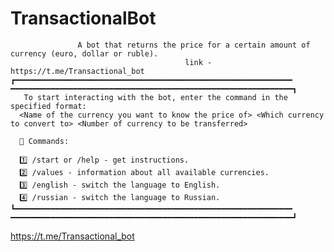 # TransactionalBot
                   A bot that returns the price for a certain amount of currency (euro, dollar or ruble).
                                           link - https://t.me/Transactional_bot
    ┏━━━━━━━━━━━━━━━━━━━━━━━━━━━━━━━━━━━━━━━━━━━━━━━━━━━━━━━━━━━━━━ ━━━━━━━━━━━━━━━━━━━━━━━━━━━━━━━━━━━━━━━━━━━━━━━━━━━━━━━━━━━━━━━┓
       To start interacting with the bot, enter the command in the specified format:
      <Name of the currency you want to know the price of> <Which currency to convert to> <Number of currency to be transferred>
      
      📜 Commands:
      
      1️⃣ /start or /help - get instructions.
      2️⃣ /values - information about all available currencies.
      3️⃣ /english - switch the language to English.
      4️⃣ /russian - switch the language to Russian.
    ┗━━━━━━━━━━━━━━━━━━━━━━━━━━━━━━━━━━━━━━━━━━━━━━━━━━━━━━━━━━━━━━ ━━━━━━━━━━━━━━━━━━━━━━━━━━━━━━━━━━━━━━━━━━━━━━━━━━━━━━━━━━━━━━━┛
https://t.me/Transactional_bot
